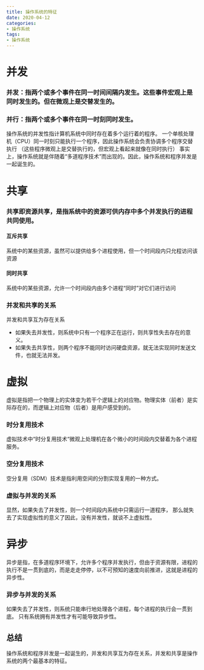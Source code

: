 ```yaml
---
title: 操作系统的特征
date: 2020-04-12
categories:
- 操作系统
tags:
- 操作系统
---
```

# 并发
### 并发：指两个或多个事件在同一时间间隔内发生。这些事件宏观上是同时发生的。但在微观上是交替发生的。
### 并行：指两个或多个事件在同一时刻同时发生。
操作系统的并发性指计算机系统中同时存在着多个运行着的程序。
一个单核处理机（CPU）同一时刻只能执行一个程序，因此操作系统会负责协调多个程序交替执行 （这些程序微观上是交替执行的，但宏观上看起来就像在同时执行）
事实上，操作系统就是伴随着“多道程序技术”而出现的。因此，操作系统和程序并发是一起诞生的。
# 共享
### 共享即资源共享，是指系统中的资源可供内存中多个并发执行的进程共同使用。
#### 互斥共享
系统中的某些资源，虽然可以提供给多个进程使用，但一个时间段内只允程访问该资源
#### 同时共享
系统中的某些资源，允许一个时间段内由多个进程“同时”对它们进行访问
### 并发和共享的关系
并发和共享互为存在关系
* 如果失去并发性，则系统中只有一个程序正在运行，则共享性失去存在的意义。
* 如果失去共享性，则两个程序不能同时访问硬盘资源，就无法实现同时发送文件，也就无法并发。
# 虚拟
虚拟是指把一个物理上的实体变为若干个逻辑上的对应物。物理实体（前者）是实际存在的，而逻辑上对应物（后者）是用户感受到的。
### 时分复用技术
虚拟技术中“时分复用技术“微观上处理机在各个微小的时间段内交替着为各个进程服务。
### 空分复用技术
空分复用（SDM）技术是指利用空间的分割实现复用的一种方式。
### 虚拟与并发的关系
显然，如果失去了并发性，则一个时间段内系统中只需运行一道程序，
那么就失去了实现虚拟性的意义了因此，没有并发性，就谈不上虚拟性。
# 异步
异步是指，在多道程序环境下，允许多个程序并发执行，但由于资源有限，进程的执行不是一贯到底的，而是走走停停，以不可预知的速度向前推进，这就是进程的异步性。
### 异步与并发的关系
如果失去了并发性，则系统只能串行地处理各个进程，每个进程的执行会一贯到底。
只有系统拥有并发性才有可能导致异步性。
## 总结
操作系统和程序并发是一起诞生的，并发和共享互为存在关系，并发和共享是操作系统的两个最基本的特征。